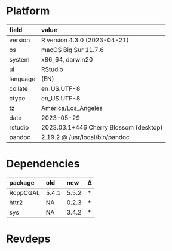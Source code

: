 # Platform

|field    |value                                  |
|:--------|:--------------------------------------|
|version  |R version 4.3.0 (2023-04-21)           |
|os       |macOS Big Sur 11.7.6                   |
|system   |x86_64, darwin20                       |
|ui       |RStudio                                |
|language |(EN)                                   |
|collate  |en_US.UTF-8                            |
|ctype    |en_US.UTF-8                            |
|tz       |America/Los_Angeles                    |
|date     |2023-05-29                             |
|rstudio  |2023.03.1+446 Cherry Blossom (desktop) |
|pandoc   |2.19.2 @ /usr/local/bin/pandoc         |

# Dependencies

|package  |old   |new   |Δ  |
|:--------|:-----|:-----|:--|
|RcppCGAL |5.4.1 |5.5.2 |*  |
|httr2    |NA    |0.2.3 |*  |
|sys      |NA    |3.4.2 |*  |

# Revdeps


